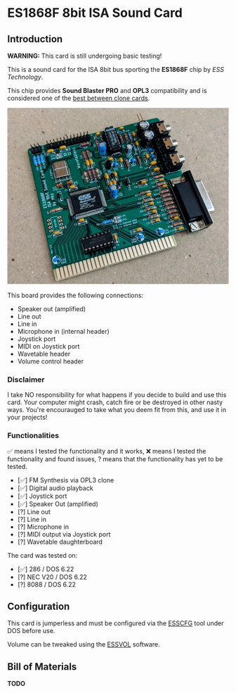 # ES1868F 8bit ISA Sound Card

## Introduction

**WARNING:** This card is still undergoing basic testing!

This is a sound card for the ISA 8bit bus sporting the **ES1868F** chip by *ESS Technology*.

This chip provides **Sound Blaster PRO** and **OPL3** compatibility and is considered one of the [best between clone cards](https://www.philscomputerlab.com/ess-audiodrive-es1868.html).

![Rev. 1.0 Board](pics/rev_1.0_board.jpg)

This board provides the following connections:

* Speaker out (amplified)
* Line out
* Line in
* Microphone in (internal header)
* Joystick port
* MIDI on Joystick port
* Wavetable header
* Volume control header

### Disclaimer

I take NO responsibility for what happens if you decide to build and use this card. Your computer might crash, catch fire or be destroyed in other nasty ways.
You're encourauged to take what you deem fit from this, and use it in your projects!

### Functionalities

✅ means I tested the functionality and it works, ❌ means I tested the functionality and found issues, ? means that the functionality has yet to be tested.

* [✅] FM Synthesis via OPL3 clone
* [✅] Digital audio playback
* [✅] Joystick port
* [✅] Speaker Out (amplified)
* [?] Line out
* [?] Line in
* [?] Microphone in
* [?] MIDI output via Joystick port
* [?] Wavetable daughterboard

The card was tested on:

* [✅] 286 / DOS 6.22
* [?] NEC V20 / DOS 6.22
* [?] 8088 / DOS 6.22

## Configuration

This card is jumperless and must be configured via the [ESSCFG](software/ESSCFG.EXE) tool under DOS before use.

Volume can be tweaked using the [ESSVOL](software/ESSVOL.EXE) software.

## Bill of Materials

**TODO**

